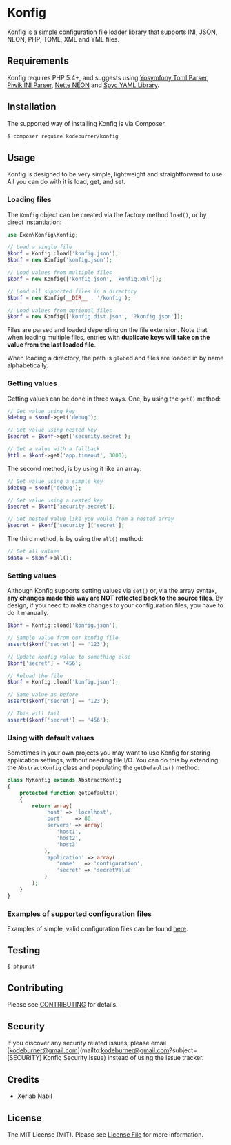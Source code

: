 # Konfig

Konfig is a simple configuration file loader library that supports INI, JSON, NEON, PHP, TOML, XML
and YML files.

## Requirements

Konfig requires PHP 5.4+, and suggests using [Yosymfony Toml Parser](https://github.com/yosymfony/Toml), [Piwik INI Parser](https://github.com/piwik/component-ini), [Nette NEON](https://github.com/nette/neon) and [Spyc YAML Library](https://github.com/mustangostang/spyc/).

## Installation

The supported way of installing Konfig is via Composer.

```sh
$ composer require kodeburner/konfig
```

## Usage

Konfig is designed to be very simple, lightweight and straightforward to use. All you can do with
it is load, get, and set.

### Loading files

The `Konfig` object can be created via the factory method `load()`, or
by direct instantiation:

```php
use Exen\Konfig\Konfig;

// Load a single file
$konf = Konfig::load('konfig.json');
$konf = new Konfig('konfig.json');

// Load values from multiple files
$konf = new Konfig(['konfig.json', 'konfig.xml']);

// Load all supported files in a directory
$konf = new Konfig(__DIR__ . '/konfig');

// Load values from optional files
$konf = new Konfig(['konfig.dist.json', '?konfig.json']);
```

Files are parsed and loaded depending on the file extension. Note that when
loading multiple files, entries with **duplicate keys will take on the value
from the last loaded file**.

When loading a directory, the path is `glob`ed and files are loaded in by
name alphabetically.

### Getting values

Getting values can be done in three ways. One, by using the `get()` method:

```php
// Get value using key
$debug = $konf->get('debug');

// Get value using nested key
$secret = $konf->get('security.secret');

// Get a value with a fallback
$ttl = $konf->get('app.timeout', 3000);
```

The second method, is by using it like an array:

```php
// Get value using a simple key
$debug = $konf['debug'];

// Get value using a nested key
$secret = $konf['security.secret'];

// Get nested value like you would from a nested array
$secret = $konf['security']['secret'];
```

The third method, is by using the `all()` method:

```php
// Get all values
$data = $konf->all();
```

### Setting values

Although Konfig supports setting values via `set()` or, via the
array syntax, **any changes made this way are NOT reflected back to the
source files**. By design, if you need to make changes to your
configuration files, you have to do it manually.

```php
$konf = Konfig::load('konfig.json');

// Sample value from our konfig file
assert($konf['secret'] == '123');

// Update konfig value to something else
$konf['secret'] = '456';

// Reload the file
$konf = Konfig::load('konfig.json');

// Same value as before
assert($konf['secret'] == '123');

// This will fail
assert($konf['secret'] == '456');
```

### Using with default values

Sometimes in your own projects you may want to use Konfig for storing
application settings, without needing file I/O. You can do this by extending
the `AbstractKonfig` class and populating the `getDefaults()` method:

```php
class MyKonfig extends AbstractKonfig
{
    protected function getDefaults()
    {
        return array(
            'host' => 'localhost',
            'port'    => 80,
            'servers' => array(
                'host1',
                'host2',
                'host3'
            ),
            'application' => array(
                'name'   => 'configuration',
                'secret' => 'secretValue'
            )
        );
    }
}
```

### Examples of supported configuration files

Examples of simple, valid configuration files can be found [here](tests/mocks/pass).


## Testing

``` bash
$ phpunit
```


## Contributing

Please see [CONTRIBUTING](CONTRIBUTING.md) for details.


## Security

If you discover any security related issues, please email [kodeburner@gmail.com](mailto:kodeburner@gmail.com?subject=[SECURITY] Konfig Security Issue) instead of using the issue tracker.


## Credits

- [Xeriab Nabil](https://github.com/xeriab)


## License

The MIT License (MIT). Please see [License File](LICENSE.md) for more information.
